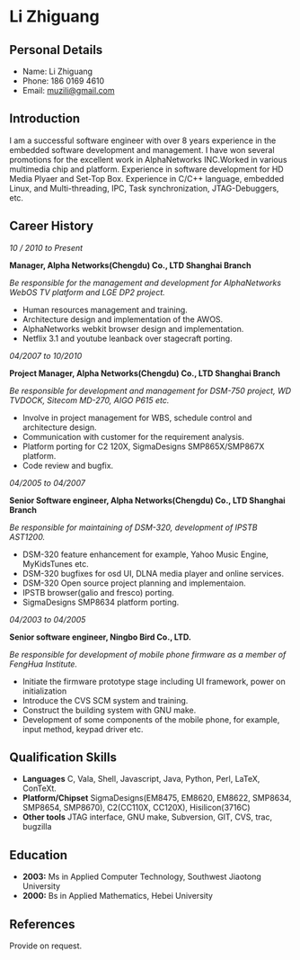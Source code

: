 Li Zhiguang
===========

Personal Details
----------------

* Name: Li Zhiguang
* Phone: 186 0169 4610
* Email: muzili@gmail.com

Introduction
------------

I am a successful software engineer with over 8 years experience in the embedded software development
and management. I have won several promotions for the excellent work in AlphaNetworks INC.Worked in
various multimedia chip and platform. Experience in software development for HD Media Plyaer and Set-Top
Box. Experience in C/C++ language, embedded Linux, and Multi-threading, IPC, Task synchronization,
JTAG-Debuggers, etc.

Career History
--------------

*10 / 2010 to Present*

**Manager, Alpha Networks(Chengdu) Co., LTD Shanghai Branch**

*Be responsible for the management and development for AlphaNetworks WebOS TV platform and LGE DP2 project.*

* Human resources management and training.
* Architecture design and implementation of the AWOS.
* AlphaNetworks webkit browser design and implementation.
* Netflix 3.1 and youtube leanback over stagecraft porting.

*04/2007 to 10/2010*

**Project Manager, Alpha Networks(Chengdu) Co., LTD Shanghai Branch**

*Be responsible for development and management for DSM-750 project, WD TVDOCK, Sitecom MD-270, AIGO P615 etc.*

* Involve in project management for WBS, schedule control and architecture design.
* Communication with customer for the requirement analysis.
* Platform porting for C2 120X, SigmaDesigns SMP865X/SMP867X platform.
* Code review and bugfix.

*04/2005 to 04/2007*

**Senior Software engineer, Alpha Networks(Chengdu) Co., LTD Shanghai Branch**

*Be responsible for maintaining of DSM-320, development of IPSTB AST1200.*

* DSM-320 feature enhancement for example, Yahoo Music Engine, MyKidsTunes etc.
* DSM-320 bugfixes for osd UI, DLNA media player and online services.
* DSM-320 Open source project planning and implementaion.
* IPSTB browser(galio and fresco) porting.
* SigmaDesigns SMP8634 platform porting.

*04/2003 to 04/2005*

**Senior software engineer, Ningbo Bird Co., LTD.**

*Be responsible for development of mobile phone firmware as a member of FengHua Institute.*

* Initiate the firmware prototype stage including UI framework, power on initialization
* Introduce the CVS SCM system and training.
* Construct the building system with GNU make.
* Development of some components of the mobile phone, for example, input method, keypad driver etc.

Qualification Skills
--------------------

* **Languages** C, Vala, Shell, Javascript, Java, Python, Perl, LaTeX, ConTeXt.
* **Platform/Chipset** SigmaDesigns(EM8475, EM8620, EM8622, SMP8634, SMP8654, SMP8670), C2(CC110X, CC120X), Hisilicon(3716C)
* **Other tools** JTAG interface, GNU make, Subversion, GIT, CVS, trac, bugzilla

Education
---------

* **2003:** Ms in Applied Computer Technology, Southwest Jiaotong University
* **2000:** Bs in Applied Mathematics, Hebei University

References
----------

Provide on request.















